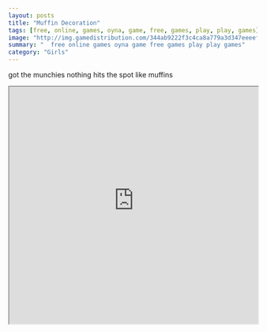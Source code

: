 ```yaml
---
layout: posts
title: "Muffin Decoration"
tags: [free, online, games, oyna, game, free, games, play, play, games]
image: "http://img.gamedistribution.com/344ab9222f3c4ca8a779a3d347eeeef3.jpg"
summary: "  free online games oyna game free games play play games"
category: "Girls"
---
```


got the munchies nothing hits the spot like muffins

<iframe width="100%" height="480px;" src="http://flash.gamedistribution.com?game=344ab9222f3c4ca8a779a3d347eeeef3"></iframe>